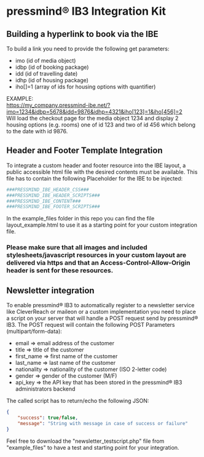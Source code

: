 # pressmind® IB3 Integration Kit
## Building a hyperlink to book via the IBE

To build a link you need to provide the following get parameters:

* imo (id of media object)
* idbp (id of booking package)
* idd (id of travelling date)
* idhp (id of housing package)
* iho[]=1 (array of ids for housing options with quantifier)

EXAMPLE:  
https://my_company.pressmind-ibe.net/?imo=1234&idbp=5678&idd=9876&idhp=4321&iho[123]=1&iho[456]=2  
Will load the checkout page for the media object 1234 and display 2 housing options (e.g. rooms) one of id 123 and two of id 456 which belong to the date with id 9876.

## Header and Footer Template Integration
To integrate a custom header and footer resource into the IBE layout, a public accessible html file with the desired contents must be available. 
This file has to contain the following Placeholder for the IBE to be injected:

```php
###PRESSMIND_IBE_HEADER_CSS###
###PRESSMIND_IBE_HEADER_SCRIPTS###
###PRESSMIND_IBE_CONTENT###
###PRESSMIND_IBE_FOOTER_SCRIPTS###
```

In the example_files folder in this repo you can find the file layout_example.html to use it as a starting point for your custom integration file. 

### Please make sure that all images and included stylesheets/javascript resources in your custom layout are delivered via https and that an Access-Control-Allow-Origin header is sent for these resources.

## Newsletter integration
To enable pressmind® IB3 to automatically register to a newsletter service like CleverReach or maileon or a custom implementation you need to place a script on your server that will handle a POST request send by pressmind® IB3.
The POST request will contain the following POST Parameters (multipart/form-data): 

* email => email address of the customer
* title => title of the customer
* first_name => first name of the customer
* last_name => last name of the customer
* nationality => nationality of the customer (ISO 2-letter code)
* gender => gender of the customer (M/F)
* api_key => the API key that has been stored in the pressmind® IB3 administrators backend

The called script has to return/echo the following JSON:
```json
{
    "success": true/false,
    "message": "String with message in case of success or failure"
}
```

Feel free to download the "newsletter_testscript.php" file from "example_files" to have a test and starting point for your integration.

